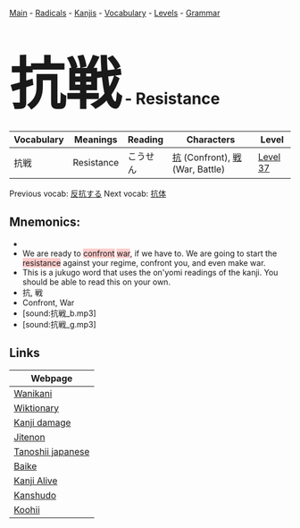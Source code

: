 <style> bigfont {font-size: 100px}</style>
[Main](../README.md) -
[Radicals](../radicals.md) -
[Kanjis](../kanjis.md) -
[Vocabulary](../vocabulary.md) -
[Levels](../levels.md) -
[Grammar](../grammar.md)
# <bigfont> 抗戦</bigfont> - Resistance 

| Vocabulary | Meanings | Reading | Characters | Level |
| --- | --- | --- | --- | --- |
| 抗戦 | Resistance | こうせん |  [抗](../kanjis/抗.md) (Confront), [戦](../kanjis/戦.md) (War, Battle) | [Level 37](../levels/wk_level37.md) |

Previous vocab: [反抗する](反抗する.md) Next vocab: [抗体](抗体.md) 

## Mnemonics:

* 
* We are ready to <span style="background-color:#ffcccb"> confront</span> <span style="background-color:#ffcccb"> war</span>, if we have to. We are going to start the <span style="background-color:#ffcccb"> resistance</span> against your regime, confront you, and even make war.
* This is a jukugo word that uses the on'yomi readings of the kanji. You should be able to read this on your own.
* 抗, 戦
* Confront, War
* [sound:抗戦_b.mp3]
* [sound:抗戦_g.mp3]


## Links 

| Webpage |
| --- |
| [Wanikani          ](https://www.wanikani.com/kanji/抗戦) |
| [Wiktionary        ](https://en.wiktionary.org/wiki/抗戦) |
| [Kanji damage      ](http://www.kanjidamage.com/kanji/search?utf8=✓&q=抗戦) |
| [Jitenon           ](https://jitenon.com/kanji/抗戦) |
| [Tanoshii japanese ](https://www.tanoshiijapanese.com/dictionary/kanji.cfm?k=抗戦) |
| [Baike             ](https://baike.baidu.com/item/抗戦) |
| [Kanji Alive       ](https://app.kanjialive.com/抗戦) |
| [Kanshudo          ](https://www.kanshudo.com/searchmn?q=抗戦) |
| [Koohii            ](https://kanji.koohii.com/study/kanji/抗戦) |
